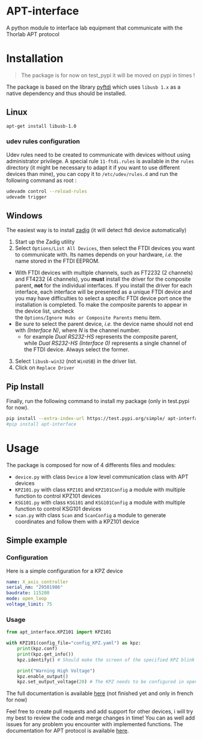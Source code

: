 # APT-interface

A python module to interface lab equipment that communicate with the Thorlab APT protocol

# Installation

> The package is for now on test_pypi it will be moved on pypi in times !

The package is based on the library [pyftdi](https://github.com/eblot/pyftdi) which uses `libusb 1.x` as a native dependency and thus should be installed.

## Linux

```bash
apt-get install libusb-1.0
```

### udev rules configuration

Udev rules need to be created to communicate with devices without using administrator privilege.
A special rule `11-ftdi.rules` is available in the `rules` directory (it might be necessary to adapt it if you want to use different devices than mine), you can copy it to `/etc/udev/rules.d` and run the following command as root :

```bash
udevadm control --reload-rules
udevadm trigger
```

## Windows

The easiest way is to install [zadig](https://zadig.akeo.ie/) (it will detect ftdi device automatically)

1. Start up the Zadig utility
2. Select `Options/List All Devices`, then select the FTDI devices you want to communicate with. Its names depends on your hardware, _i.e._ the name stored in the FTDI EEPROM.
 - With FTDI devices with multiple channels, such as FT2232 (2 channels) and FT4232 (4 channels), you **must** install the driver for the composite parent, **not** for the individual interfaces. If you install the driver for each interface, each interface will be presented as a unique FTDI device and you may have difficulties to select a specific FTDI device port once the installation is completed. To make the composite parents to appear in the device list, uncheck the `Options/Ignore Hubs or Composite Parents` menu item.
 - Be sure to select the parent device, _i.e._ the device name should not end with _(Interface N)_, where _N_ is the channel number.
     - for example _Dual RS232-HS_ represents the composite parent, while _Dual RS232-HS (Interface 0)_ represents a single channel of the FTDI device. Always select the former.
3. Select `libusb-win32` (not `WinUSB`) in the driver list.
4. Click on `Replace Driver`

## Pip Install

Finally, run the following command to install my package (only in test.pypi for now).
```bash
pip install --extra-index-url https://test.pypi.org/simple/ apt-interface
#pip install apt-interface
```


# Usage

The package is composed for now of 4 differents files and modules:
 - `device.py` with class `Device` a low level communication class with APT devices
 - `KPZ101.py` with class `KPZ101` and `KPZ101Config` a module with multiple function to control KPZ101 devices
 - `KSG101.py` with class `KSG101` and `KSG101Config` a module with multiple function to control KSG101 devices
 - `scan.py` with class `Scan` and `ScanConfig` a module to generate coordinates and follow them with a KPZ101 device

## Simple example

### Configuration

Here is a simple configuration for a KPZ device

```yaml
name: X_axis_controller
serial_nm: "29501986"
baudrate: 115200
mode: open_loop 
voltage_limit: 75 
```

### Usage

```python
from apt_interface.KPZ101 import KPZ101

with KPZ101(config_file="config_KPZ.yaml") as kpz:
    print(kpz.conf)
    print(kpz.get_info())
    kpz.identify() # Should make the screen of the specified KPZ blink

    print("Warning High Voltage")
    kpz.enable_output()
    kpz.set_output_voltage(20) # The KPZ needs to be configured in open_loop for voltage control
```

The full documentation is available [here](https://benoitlx.github.io/Documentation-Stage-G1/Technique/APT-interface) (not finished yet and only in french for now)

Feel free to create pull requests and add support for other devices, i will try my best to review the code and merge changes in time! You can as well add issues for any problem you encounter with implemented functions. 
The documentation for APT protocol is available [here](https://www.thorlabs.com/Software/Motion%20Control/APT_Communications_Protocol.pdf).